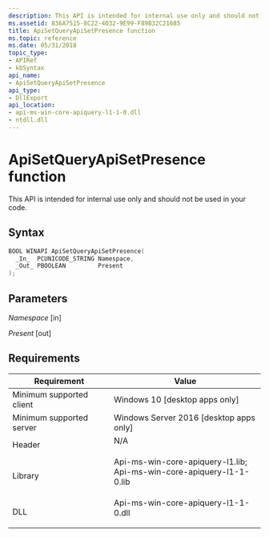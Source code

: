 ```yaml
---
description: This API is intended for internal use only and should not be used in your code.
ms.assetid: 836A7515-8C22-4032-9E99-F89B32C21685
title: ApiSetQueryApiSetPresence function
ms.topic: reference
ms.date: 05/31/2018
topic_type: 
- APIRef
- kbSyntax
api_name: 
- ApiSetQueryApiSetPresence
api_type: 
- DllExport
api_location: 
- api-ms-win-core-apiquery-l1-1-0.dll
- ntdll.dll
---
```


# ApiSetQueryApiSetPresence function

This API is intended for internal use only and should not be used in your code.

## Syntax


```C++
BOOL WINAPI ApiSetQueryApiSetPresence(
  _In_  PCUNICODE_STRING Namespace,
  _Out_ PBOOLEAN         Present
);
```



## Parameters

<dl> <dt>

*Namespace* \[in\]
</dt> <dd></dd> <dt>

*Present* \[out\]
</dt> <dd></dd> </dl>

## Requirements



| Requirement | Value |
|-------------------------------------|-------------------------------------------------------------------------------------------------------------------------------------------------------------------------------------------------------|
| Minimum supported client<br/> | Windows 10 \[desktop apps only\]<br/>                                                                                                                                                           |
| Minimum supported server<br/> | Windows Server 2016 \[desktop apps only\]<br/>                                                                                                                                                  |
| Header<br/>                   | <dl> <dt>N/A</dt> </dl>                                                                                                                 |
| Library<br/>                  | <dl> <dt>Api-ms-win-core-apiquery-l1.lib; </dt> <dt>Api-ms-win-core-apiquery-l1-1-0.lib</dt> </dl> |
| DLL<br/>                      | <dl> <dt>Api-ms-win-core-apiquery-l1-1-0.dll</dt> </dl>                                                                                        |



 

 




